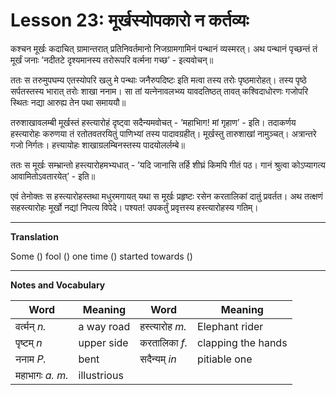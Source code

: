 # Lesson 23: मूर्खस्योपकारो न कर्तव्यः


कश्चन मूर्खः कदाचित् ग्रामान्तरात् प्रतिनिवर्तमानो निजग्रामगामिनं पन्थानं व्यस्मरत्। अथ पन्थानं पृच्छन्तं तं मूर्खं जनाः ’नदीतटे दृश्यमानस्य तरोरूपरि वर्त्मना गच्छ’ - इत्यवोचन्॥

ततः स तरुमुपघम्य एतस्योपरि खलु मे पन्थाः जनैरुपदिष्टः इति मत्वा तस्य तरोः पृष्ठमारोहत्। तस्य पृष्ठे सर्पतस्तस्य भारात् तरोः शाखा ननाम। सा तां यत्नेनावलभ्व्य यावदतिष्ठत् तावत् कश्विदाधोरणः गजोपरि स्थितः नद्या आरुह्य तेन पथा समाययौ॥ 

तरुशाखावलम्बी मूर्खस्तं हस्त्यारोहं दृष्ट्वा सदैन्यमवोचत् - ’महाभािग! मां गृहाण’ - इति। तदाकर्णय हस्त्यारोहः करुणया तं रतोतवतरयितुं पाणिभ्यां तस्य पादावग्रहीत्। मूर्खस्तु तारुशाखां नामुञ्चत्। अत्रान्तरे गजो निर्गतः। हत्त्यायोहः शाखाग्रलम्बिनस्तस्य पादयोलर्लम्बे॥

ततः स मूर्खः सम्भ्रान्तो हस्त्यारोहमभ्यधात् - ’यदि जानासि तर्हि शीघ्रं किमपि गीतं पठ। गानं श्रुत्वा कोऽप्यागत्य आवामितोऽवतारयेत्’ - इति॥

एवं तेनोक्तः स हस्त्यारोहस्तथा मधुरमगायत् यथा स मूर्खः प्रहृष्टः रसेन करतालिकां दातुं प्रवर्तत। अथ तत्क्षणं सहस्त्यारोहः मूर्खो नद्यां निपत्य विपेदे। पश्यत! उपकर्तुं प्रवृत्तस्य हस्त्यारोहस्य गतिम्।

---

**Translation**

Some () fool () one time () started towards () 

---

**Notes and Vocabulary**


| Word | Meaning | Word | Meaning | 
| --- | --- | --- | --- |
 | वर्त्मन् *n.* | a way road | हस्त्यारोह *m.* | Elephant rider |
 | पृष्टम् *n* | upper side | करतालिका *f.* | clapping the hands |
 | ननाम *P.* | bent | सदैन्यम् *in* | pitiable one |
 | महाभागः *a. m.* | illustrious | | | 